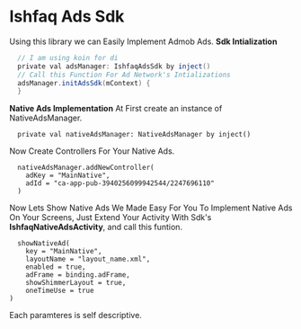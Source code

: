 # Ishfaq Ads Sdk
Using this library we can Easily Implement Admob Ads.
**Sdk Intialization**
```gradle
  // I am using koin for di
  private val adsManager: IshfaqAdsSdk by inject()
  // Call this Function For Ad Network's Intializations
  adsManager.initAdsSdk(mContext) {
  }
```
**Native Ads Implementation**
At First create an instance of NativeAdsManager.
```
  private val nativeAdsManager: NativeAdsManager by inject()
```
Now Create Controllers For Your Native Ads.
```
  nativeAdsManager.addNewController(
    adKey = "MainNative",
    adId = "ca-app-pub-3940256099942544/2247696110"
  )
```
Now Lets Show Native Ads
We Made Easy For You To Implement Native Ads On Your Screens, Just Extend Your Activity With Sdk's **IshfaqNativeAdsActivity**, and call this funtion.

```
  showNativeAd(
    key = "MainNative",
    layoutName = "layout_name.xml",
    enabled = true,
    adFrame = binding.adFrame,
    showShimmerLayout = true,
    oneTimeUse = true
)
```
Each paramteres is self descriptive.


